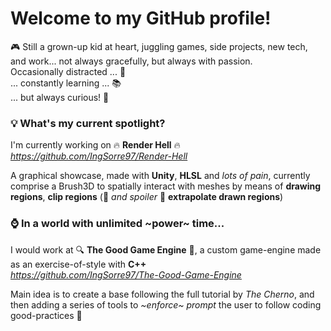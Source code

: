 # Welcome to my GitHub profile!

🎮 Still a grown-up kid at heart, juggling games, side projects, new tech, and work... not always gracefully, but always with passion.  
Occasionally distracted ... 🦋  
... constantly learning ... 📚  
... but always curious! 🧐  

### 💡 What's my current spotlight?
I'm currently working on 🔥 **Render Hell** 🔥  
_https://github.com/IngSorre97/Render-Hell_  

A graphical showcase, made with **Unity**, **HLSL** and *lots of pain*, currently comprise a Brush3D to spatially interact with meshes by means of **drawing regions**, **clip regions** (👀 _and spoiler_ 👀 **extrapolate drawn regions**)   

### ⌚ In a world with unlimited ~power~ time...
I would work at 🔍 **The Good Game Engine** 🔎, a custom game-engine made as an exercise-of-style with **C++**  
_https://github.com/IngSorre97/The-Good-Game-Engine_  

Main idea is to create a base following the full tutorial by _The Cherno_, and then adding a series of tools to _~enforce~ prompt_ the user to follow coding good-practices 👀  
